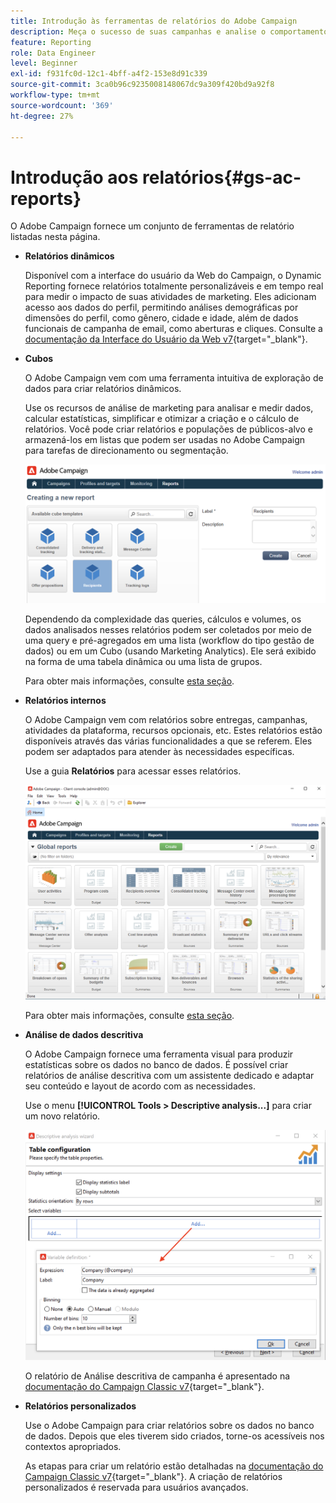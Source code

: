 ```yaml
---
title: Introdução às ferramentas de relatórios do Adobe Campaign
description: Meça o sucesso de suas campanhas e analise o comportamento do usuário
feature: Reporting
role: Data Engineer
level: Beginner
exl-id: f931fc0d-12c1-4bff-a4f2-153e8d91c339
source-git-commit: 3ca0b96c9235008148067dc9a309f420bd9a92f8
workflow-type: tm+mt
source-wordcount: '369'
ht-degree: 27%

---
```


# Introdução aos relatórios{#gs-ac-reports}

O Adobe Campaign fornece um conjunto de ferramentas de relatório listadas nesta página.

* **Relatórios dinâmicos**

  Disponível com a interface do usuário da Web do Campaign, o Dynamic Reporting fornece relatórios totalmente personalizáveis e em tempo real para medir o impacto de suas atividades de marketing. Eles adicionam acesso aos dados do perfil, permitindo análises demográficas por dimensões do perfil, como gênero, cidade e idade, além de dados funcionais de campanha de email, como aberturas e cliques. Consulte a [documentação da Interface do Usuário da Web v7](https://experienceleague.adobe.com/docs/campaign-web/v8/reports/dynamic-reporting/get-started-reporting.html){target="_blank"}.

* **Cubos**

  O Adobe Campaign vem com uma ferramenta intuitiva de exploração de dados para criar relatórios dinâmicos.

  Use os recursos de análise de marketing para analisar e medir dados, calcular estatísticas, simplificar e otimizar a criação e o cálculo de relatórios. Você pode criar relatórios e populações de públicos-alvo e armazená-los em listas que podem ser usadas no Adobe Campaign para tarefas de direcionamento ou segmentação.

  ![](assets/create-a-report.png)

  Dependendo da complexidade das queries, cálculos e volumes, os dados analisados nesses relatórios podem ser coletados por meio de uma query e pré-agregados em uma lista (workflow do tipo gestão de dados) ou em um Cubo (usando Marketing Analytics). Ele será exibido na forma de uma tabela dinâmica ou uma lista de grupos.

  Para obter mais informações, consulte [esta seção](gs-cubes.md).

* **Relatórios internos**

  O Adobe Campaign vem com relatórios sobre entregas, campanhas, atividades da plataforma, recursos opcionais, etc. Estes relatórios estão disponíveis através das várias funcionalidades a que se referem. Eles podem ser adaptados para atender às necessidades específicas.

  Use a guia **Relatórios** para acessar esses relatórios.

  ![](assets/built-in-reports.png)

  Para obter mais informações, consulte [esta seção](built-in-reports.md).

* **Análise de dados descritiva**

  O Adobe Campaign fornece uma ferramenta visual para produzir estatísticas sobre os dados no banco de dados. É possível criar relatórios de análise descritiva com um assistente dedicado e adaptar seu conteúdo e layout de acordo com as necessidades.

  Use o menu **[!UICONTROL Tools > Descriptive analysis...]** para criar um novo relatório.

  ![](assets/desc-analysis-report.png)

  O relatório de Análise descritiva de campanha é apresentado na [documentação do Campaign Classic v7](https://experienceleague.adobe.com/docs/campaign-classic/using/reporting/analyzing-populations/about-descriptive-analysis.html?lang=pt-BR){target="_blank"}.

* **Relatórios personalizados**

  Use o Adobe Campaign para criar relatórios sobre os dados no banco de dados. Depois que eles tiverem sido criados, torne-os acessíveis nos contextos apropriados.

  As etapas para criar um relatório estão detalhadas na [documentação do Campaign Classic v7](https://experienceleague.adobe.com/docs/campaign-classic/using/reporting/creating-new-reports/about-reports-creation-in-campaign.html){target="_blank"}. A criação de relatórios personalizados é reservada para usuários avançados.
